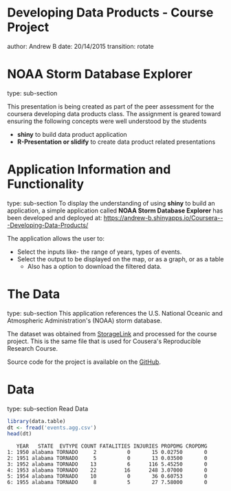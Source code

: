 Developing Data Products - Course Project
========================================================
author: Andrew B
date: 20/14/2015
transition: rotate


NOAA Storm Database Explorer
========================================================
type: sub-section

This presentation is being created as part of the peer assessment for the coursera developing data products class. The assignment is geared toward ensuring the following concepts were well understood by the students

- **shiny** to build data product application
- **R-Presentation or slidify** to create data product related presentations

Application Information and Functionality
========================================================
type: sub-section
To display the understanding of using **shiny** to build an application, a simple application called **NOAA Storm Database Explorer** has been developed and deployed at: 
https://andrew-b.shinyapps.io/Coursera---Developing-Data-Products/

The application allows the user to:
- Select the inputs like- the range of years, types of events. 
- Select the output to be displayed on the map, or as a graph, or as a table 
  - Also has a option to download the filtered data.

The Data
========================================================
type: sub-section
This application references the U.S. National Oceanic and Atmospheric Administration's (NOAA) storm database.

The dataset was obtained from [StorageLink](https://d396qusza40orc.cloudfront.net/repdata%2Fdata%2FStormData.csv.bz2) and processed for the course project. This is the same file that is used for Cousera's Reproducible Research Course.

Source code for the project is available on the [GitHub](https://github.com/AndrewBagley/Coursera---Developing-Data-Products).


Data
=====================
type: sub-section
Read Data

```r
library(data.table)
dt <- fread('events.agg.csv')
head(dt)
```

```
   YEAR   STATE  EVTYPE COUNT FATALITIES INJURIES PROPDMG CROPDMG
1: 1950 alabama TORNADO     2          0       15 0.02750       0
2: 1951 alabama TORNADO     5          0       13 0.03500       0
3: 1952 alabama TORNADO    13          6      116 5.45250       0
4: 1953 alabama TORNADO    22         16      248 3.07000       0
5: 1954 alabama TORNADO    10          0       36 0.60753       0
6: 1955 alabama TORNADO     8          5       27 7.58000       0
```
